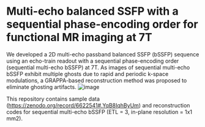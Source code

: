 # Multi-echo balanced SSFP with a sequential phase-encoding order for functional MR imaging at 7T
We developed a 2D multi-echo passband balanced SSFP (bSSFP) sequence using an echo-train readout with a sequential phase-encoding order (sequential multi-echo bSSFP) at 7T. As images of sequential multi-echo bSSFP exhibit multiple ghosts due to rapid and periodic k-space modulations, a GRAPPA-based reconstruction method was proposed to eliminate ghosting artifacts.
![image](https://user-images.githubusercontent.com/72006682/172544033-8d79de8e-a3d0-4181-8a94-8b76b8e81852.png)

This repository contains sample data (https://zenodo.org/record/6622541#.YqB8IqhByUm) and reconstruction codes for sequential multi-echo bSSFP (ETL = 3, in-plane resolution = 1x1 mm2).



